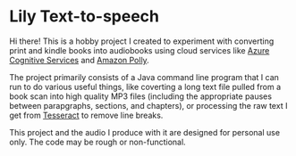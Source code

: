 # Lily Text-to-speech
Hi there! This is a hobby project I created to experiment with converting print and kindle books into audiobooks using cloud services like [Azure Cognitive Services](https://azure.microsoft.com/en-us/services/cognitive-services/text-to-speech/) and [Amazon Polly](https://aws.amazon.com/polly/).

The project primarily consists of a Java command line program that I can run to do various useful things, like coverting a long text file pulled from a book scan into high quality MP3 files (including the appropriate pauses between parapgraphs, sections, and chapters), or processing the raw text I get from [Tesseract](https://github.com/tesseract-ocr/tesseract) to remove line breaks.

This project and the audio I produce with it are designed for personal use only. The code may be rough or non-functional.
